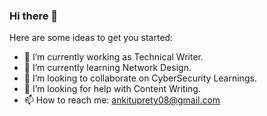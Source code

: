 ### Hi there 👋



Here are some ideas to get you started:

- 🔭 I’m currently working as Technical Writer.
- 🌱 I’m currently learning Network Design.
- 👯 I’m looking to collaborate on CyberSecurity Learnings.
- 🤔 I’m looking for help with Content Writing.
- 📫 How to reach me: ankituprety08@gmail.com

